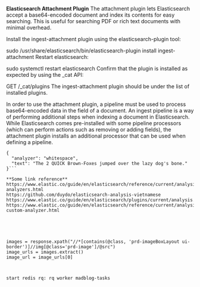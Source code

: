 **Elasticsearch Attachment Plugin**
The attachment plugin lets Elasticsearch accept a base64-encoded document and index its contents for easy searching. This is useful for searching PDF or rich text documents with minimal overhead.

Install the ingest-attachment plugin using the elasticsearch-plugin tool:

sudo /usr/share/elasticsearch/bin/elasticsearch-plugin install ingest-attachment
Restart elasticsearch:

sudo systemctl restart elasticsearch
Confirm that the plugin is installed as expected by using the _cat API:

GET /_cat/plugins
The ingest-attachment plugin should be under the list of installed plugins.

In order to use the attachment plugin, a pipeline must be used to process base64-encoded data in the field of a document. An ingest pipeline is a way of performing additional steps when indexing a document in Elasticsearch. While Elasticsearch comes pre-installed with some pipeline processors (which can perform actions such as removing or adding fields), the attachment plugin installs an additional processor that can be used when defining a pipeline.

```POST _analyze
{
  "analyzer": "whitespace",
  "text": "The 2 QUICK Brown-Foxes jumped over the lazy dog's bone."
}```

**Some link reference**
https://www.elastic.co/guide/en/elasticsearch/reference/current/analysis-analyzers.html
https://github.com/duydo/elasticsearch-analysis-vietnamese
https://www.elastic.co/guide/en/elasticsearch/plugins/current/analysis.html
https://www.elastic.co/guide/en/elasticsearch/reference/current/analysis-custom-analyzer.html





images = response.xpath("//*[contains(@class, 'prd-imageBoxLayout ui-border')]//img[@class='prd-image']/@src")
image_urls = images.extract()
image_url = image_urls[0]



start redis rq: rq worker madblog-tasks